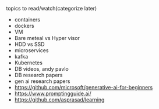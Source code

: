 topics to read/watch(categorize later)

-  containers
-  dockers
-  VM
-  Bare meteal vs Hyper visor
-  HDD vs SSD
-  microservices
-  kafka
-  Kubernetes
-  DB videos, andy pavlo
-  DB research papers
-  gen ai research papers
  -    https://github.com/microsoft/generative-ai-for-beginners
  -    https://www.promptingguide.ai/
  -    https://github.com/asprasad/learning
